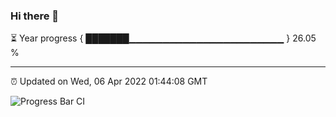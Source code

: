 ### Hi there 👋

⏳ Year progress { ███████▁▁▁▁▁▁▁▁▁▁▁▁▁▁▁▁▁▁▁▁▁▁▁ } 26.05 %

---

⏰ Updated on Wed, 06 Apr 2022 01:44:08 GMT

![Progress Bar CI](https://github.com/ZhaoGui/ZhaoGui/workflows/Progress%20Bar%20CI/badge.svg)
